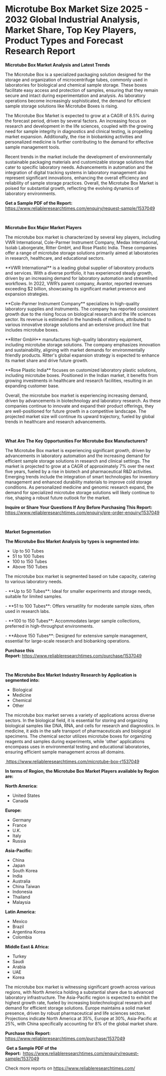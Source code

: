 <p><h1>Microtube Box Market Size 2025 - 2032 Global Industrial Analysis, Market Share, Top Key Players, Product Types and Forecast Research Report</h1></p><p><strong>Microtube Box Market Analysis and Latest Trends</strong></p>
<p><p>The Microtube Box is a specialized packaging solution designed for the storage and organization of microcentrifuge tubes, commonly used in laboratories for biological and chemical sample storage. These boxes facilitate easy access and protection of samples, ensuring that they remain secure and intact during experimentation and analysis. As laboratory operations become increasingly sophisticated, the demand for efficient sample storage solutions like Microtube Boxes is rising.</p><p>The Microtube Box Market is expected to grow at a CAGR of 8.5% during the forecast period, driven by several factors. An increasing focus on research and development in the life sciences, coupled with the growing need for sample integrity in diagnostics and clinical testing, is propelling market expansion. Additionally, the rise in biobanking activities and personalized medicine is further contributing to the demand for effective sample management tools.</p><p>Recent trends in the market include the development of environmentally sustainable packaging materials and customizable storage solutions that cater to specific laboratory needs. Advancements in automation and the integration of digital tracking systems in laboratory management also represent significant innovations, enhancing the overall efficiency and reliability of sample storage practices. Overall, the Microtube Box Market is poised for substantial growth, reflecting the evolving dynamics of laboratory environments.</p></p>
<p><strong>Get a Sample PDF of the Report:&nbsp;</strong> <a href="https://www.reliableresearchtimes.com/enquiry/request-sample/1537049?utm_campaign=3088&utm_medium=2&utm_source=Github&utm_content=ia&utm_term=02042025&utm_id=microtube-box">https://www.reliableresearchtimes.com/enquiry/request-sample/1537049</a></p>
<p>&nbsp;</p>
<p><strong>Microtube Box Major Market Players</strong></p>
<p><p>The microtube box market is characterized by several key players, including VWR International, Cole-Parmer Instrument Company, Medax International, Isolab Laborgerate, Ritter GmbH, and Rose Plastic India. These companies offer a range of microtube storage solutions primarily aimed at laboratories in research, healthcare, and educational sectors.</p><p>**VWR International** is a leading global supplier of laboratory products and services. With a diverse portfolio, it has experienced steady growth, driven by an increasing demand for laboratory automation and streamlined workflows. In 2022, VWR’s parent company, Avantor, reported revenues exceeding $2 billion, showcasing its significant market presence and expansion strategies.</p><p>**Cole-Parmer Instrument Company** specializes in high-quality laboratory supplies and instruments. The company has reported consistent growth due to the rising focus on biological research and the life sciences sector. Its revenue is estimated in the hundreds of millions, attributed to various innovative storage solutions and an extensive product line that includes microtube boxes.</p><p>**Ritter GmbH** manufactures high-quality laboratory equipment, including microtube storage solutions. The company emphasizes innovation and sustainability, aligning with market demands for environmentally friendly products. Ritter's global expansion strategy is expected to enhance its market share and drive future growth.</p><p>**Rose Plastic India** focuses on customized laboratory plastic solutions, including microtube boxes. Positioned in the Indian market, it benefits from growing investments in healthcare and research facilities, resulting in an expanding customer base.</p><p>Overall, the microtube box market is experiencing increasing demand, driven by advancements in biotechnology and laboratory research. As these companies continue to innovate and expand their product offerings, they are well-positioned for future growth in a competitive landscape. The projected market size will continue its upward trajectory, fueled by global trends in healthcare and research advancements.</p></p>
<p>&nbsp;</p>
<p><strong>What Are The Key Opportunities For Microtube Box Manufacturers?</strong></p>
<p><p>The Microtube Box market is experiencing significant growth, driven by advancements in laboratory automation and the increasing demand for efficient sample storage solutions in research and clinical settings. The market is projected to grow at a CAGR of approximately 7% over the next five years, fueled by a rise in biotech and pharmaceutical R&D activities. Emerging trends include the integration of smart technologies for inventory management and enhanced durability materials to improve cold storage conditions. As personalized medicine and genomic research expand, the demand for specialized microtube storage solutions will likely continue to rise, shaping a robust future outlook for the market.</p></p>
<p><strong>Inquire or Share Your Questions If Any Before Purchasing This Report:</strong> <a href="https://www.reliableresearchtimes.com/enquiry/pre-order-enquiry/1537049?utm_campaign=3088&utm_medium=2&utm_source=Github&utm_content=ia&utm_term=02042025&utm_id=microtube-box">https://www.reliableresearchtimes.com/enquiry/pre-order-enquiry/1537049</a></p>
<p>&nbsp;</p>
<p><strong>Market Segmentation</strong></p>
<p><strong>The Microtube Box Market Analysis by types is segmented into:</strong></p>
<p><ul><li>Up to 50 Tubes</li><li>51 to 100 Tubes</li><li>100 to 150 Tubes</li><li>Above 150 Tubes</li></ul></p>
<p><p>The microtube box market is segmented based on tube capacity, catering to various laboratory needs. </p><p>- **Up to 50 Tubes**: Ideal for smaller experiments and storage needs, suitable for limited samples.</p><p>- **51 to 100 Tubes**: Offers versatility for moderate sample sizes, often used in research labs.</p><p>- **100 to 150 Tubes**: Accommodates larger sample collections, preferred in high-throughput environments.</p><p>- **Above 150 Tubes**: Designed for extensive sample management, essential for large-scale research and biobanking operations.</p></p>
<p><strong>Purchase this Report:&nbsp;</strong><a href="https://www.reliableresearchtimes.com/purchase/1537049?utm_campaign=3088&utm_medium=2&utm_source=Github&utm_content=ia&utm_term=02042025&utm_id=microtube-box">https://www.reliableresearchtimes.com/purchase/1537049</a></p>
<p>&nbsp;</p>
<p><strong>The Microtube Box Market Industry Research by Application is segmented into:</strong></p>
<p><ul><li>Biological</li><li>Medicine</li><li>Chemical</li><li>Other</li></ul></p>
<p><p>The microtube box market serves a variety of applications across diverse sectors. In the biological field, it is essential for storing and organizing biological samples like DNA, RNA, and cells for research and diagnostics. In medicine, it aids in the safe transport of pharmaceuticals and biological specimens. The chemical sector utilizes microtube boxes for organizing reagents and samples during experiments, while 'other' applications encompass uses in environmental testing and educational laboratories, ensuring efficient sample management across all domains.</p></p>
<p><a href="https://www.reliableresearchtimes.com/microtube-box-r1537049?utm_campaign=3088&utm_medium=2&utm_source=Github&utm_content=ia&utm_term=02042025&utm_id=microtube-box">&nbsp;https://www.reliableresearchtimes.com/microtube-box-r1537049</a></p>
<p><strong>In terms of Region, the Microtube Box Market Players available by Region are:</strong></p>
<p>
    <p> <strong> North America: </strong>
        <ul>
            <li>United States</li>
            <li>Canada</li>
        </ul>
        </p> 
    <p> <strong> Europe: </strong>
        <ul>
            <li>Germany</li>
            <li>France</li>
            <li>U.K.</li>
            <li>Italy</li>
            <li>Russia</li>
        </ul>
        </p> 
    <p> <strong> Asia-Pacific: </strong>
        <ul>
            <li>China</li>
            <li>Japan</li>
            <li>South Korea</li>
            <li>India</li>
            <li>Australia</li>
            <li>China Taiwan</li>
            <li>Indonesia</li>
            <li>Thailand</li>
            <li>Malaysia</li>
        </ul>
        </p> 
    <p> <strong> Latin America: </strong>
        <ul>
            <li>Mexico</li>
            <li>Brazil</li>
            <li>Argentina Korea</li>
            <li>Colombia</li>
        </ul>
        </p> 
    <p> <strong> Middle East & Africa: </strong>
        <ul>
            <li>Turkey</li>
            <li>Saudi</li>
            <li>Arabia</li>
            <li>UAE</li>
            <li>Korea</li>
        </ul>
    </p>
    </p>
<p><p>The microtube box market is witnessing significant growth across various regions, with North America holding a substantial share due to advanced laboratory infrastructure. The Asia-Pacific region is expected to exhibit the highest growth rate, fueled by increasing biotechnological research and demand for efficient storage solutions. Europe maintains a solid market presence, driven by robust pharmaceutical and life sciences sectors. Projections indicate North America at 35%, Europe at 30%, Asia-Pacific at 25%, with China specifically accounting for 8% of the global market share.</p></p>
<p><strong>Purchase this Report: </strong><a href="https://www.reliableresearchtimes.com/purchase/1537049?utm_campaign=3088&utm_medium=2&utm_source=Github&utm_content=ia&utm_term=02042025&utm_id=microtube-box">https://www.reliableresearchtimes.com/purchase/1537049</a></p>
<p>&nbsp;<strong>Get a Sample PDF of the Report:&nbsp;&nbsp;</strong><a href="https://www.reliableresearchtimes.com/enquiry/request-sample/1537049?utm_campaign=3088&utm_medium=2&utm_source=Github&utm_content=ia&utm_term=02042025&utm_id=microtube-box">https://www.reliableresearchtimes.com/enquiry/request-sample/1537049</a></p>
<p><strong></strong></p>
<p>Check more reports on <a href="https://www.reliableresearchtimes.com/?utm_campaign=3088&utm_medium=2&utm_source=Github&utm_content=ia&utm_term=02042025&utm_id=microtube-box">https://www.reliableresearchtimes.com/</a></p>